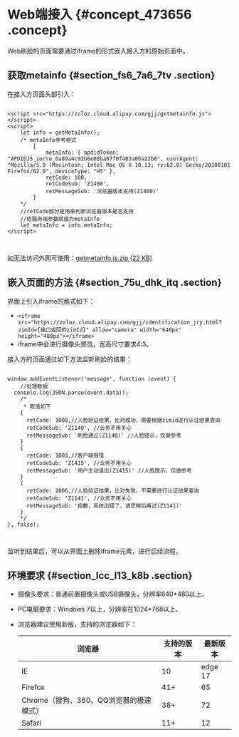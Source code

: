 # Web端接入 {#concept_473656 .concept}

Web刷脸的页面需要通过iframe的形式嵌入接入方的原始页面中。

## 获取metainfo {#section_fs6_7a6_7tv .section}

在接入方页面头部引入：

``` {#codeblock_05r_tks_kxz}

<script src="https://zoloz.cloud.alipay.com/gjj/getmetainfo.js"></script>
<script>
    let info = getMetaInfo();
    /* metaInfo参考格式
        {
            metaInfo: { apdidToken: "APDIDJS_zorro_0a89a4c92b6e08ba07f0f483a0ba22b6", userAgent: "Mozilla/5.0 (Macintosh; Intel Mac OS X 10.13; rv:62.0) Gecko/20100101 Firefox/62.0", deviceType: "H5" },
            retCode: 100,
            retCodeSub: 'Z1400',
            retMessageSub: '浏览器版本支持(Z1400)'
        }
    */
    //retCode部分是用来判断浏览器版本是否支持
    //给服务端参数赋值为metaInfo
    let metaInfo = info.metaInfo;
</script>

				
```

如无法访问外网可使用：[getmetainfo.js.zip \(22 KB\)](http://docs-aliyun.cn-hangzhou.oss.aliyun-inc.com/assets/attach/121117/cn_zh/1559613868326/getmetainfo.js.zip)

## 嵌入页面的方法 {#section_75u_dhk_itq .section}

界面上引入iframe的格式如下：

-   `<iframe src="https://zoloz.cloud.alipay.com/gjj/identification_jry.html?zimId={接口返回的zimId}" allow="camera" width="640px" height="480px"></iframe>`
-   iframe中会进行摄像头预览，宽高尺寸要求4:3。

接入方的页面通过如下方法监听刷脸的结果：

``` {#codeblock_akm_tcy_l46}

window.addEventListener('message', function (event) {
    //处理数据
  console.log(JSON.parse(event.data));
    /* 
     * 取值如下
    {
      retCode: 1000,//人脸验证结果，比对成功，需要根据zimid进行认证结果查询
      retCodeSub: 'Z1140', //业务不用关心
      retMessageSub: '刷脸通过(Z1140)' //人脸提示，仅做参考
    }
    {
      retCode: 1003,//客户端报错
      retCodeSub: 'Z1415', //业务不用关心
      retMessageSub: '用户主动退出(Z1415)' //人脸提示，仅做参考
    }
    {
      retCode: 2006,//人脸验证结果，比对失败，不需要进行认证结果查询
      retCodeSub: 'Z1141', //业务不用关心
      retMessageSub: '抱歉，系统出错了，请您稍后再试(Z1141)'
    }
    */
}, false);

				
```

监听到结果后，可以从界面上删除iframe元素，进行后续流程。

## 环境要求 {#section_lcc_l13_k8b .section}

-   摄像头要求：普通前置摄像头或USB摄像头，分辨率640\*480以上。
-   PC电脑要求：Windows 7以上，分辨率在1024\*768以上。
-   浏览器建议使用新版，支持的浏览器如下：

    |浏览器|支持的版本|最新版本|
    |---|-----|----|
    |IE|10|edge 17|
    |Firefox|41+|65|
    |Chrome（搜狗、360、QQ浏览器的极速模式）|38+|72|
    |Safari|11+|12|


